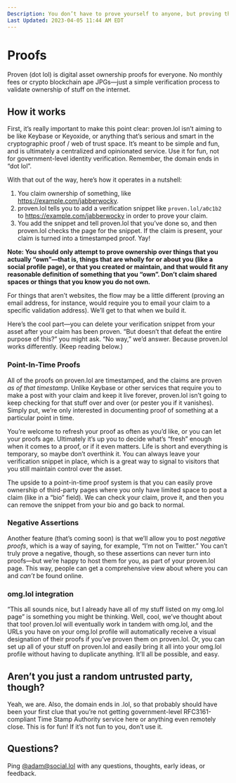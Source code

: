 ```yaml
---
Description: You don’t have to prove yourself to anyone, but proving that your stuff is yours is pretty sweet  
Last Updated: 2023-04-05 11:44 AM EDT
---
```


# Proofs

Proven (dot lol) is digital asset ownership proofs for everyone. No monthly fees or crypto blockchain ape JPGs—just a simple verification process to validate ownership of stuff on the internet.

## How it works

First, it’s really important to make this point clear: proven.lol isn’t aiming to be like Keybase or Keyoxide, or anything that’s serious and smart in the cryptographic proof / web of trust space. It’s meant to be simple and fun, and is ultimately a centralized and opinionated service. Use it for fun, not for government-level identity verification. Remember, the domain ends in “dot lol”.

With that out of the way, here’s how it operates in a nutshell:

1. You claim ownership of something, like https://example.com/jabberwocky.
2. proven.lol tells you to add a verification snippet like `proven.lol/a0c1b2` to https://example.com/jabberwocky in order to prove your claim.
3. You add the snippet and tell proven.lol that you’ve done so, and then proven.lol checks the page for the snippet. If the claim is present, your claim is turned into a timestamped proof. Yay!

**Note: You should only attempt to prove ownership over things that you actually “own”—that is, things that are wholly for or about you (like a social profile page), or that you created or maintain, and that would fit any reasonable definition of something that you “own”. Don’t claim shared spaces or things that you know you do not own.**

For things that aren’t websites, the flow may be a little different (proving an email address, for instance, would require you to email your claim to a specific validation address). We’ll get to that when we build it.

Here’s the cool part—you can delete your verification snippet from your asset after your claim has been proven. “But doesn’t that defeat the entire purpose of this?” you might ask. “No way,” we’d answer. Because proven.lol works differently. (Keep reading below.)

### Point-In-Time Proofs

All of the proofs on proven.lol are timestamped, and the claims are proven _as of that timestamp_. Unlike Keybase or other services that require you to make a post with your claim and keep it live forever, proven.lol isn’t going to keep checking for that stuff over and over (or pester you if it vanishes). Simply put, we’re only interested in documenting proof of something at a particular point in time.

You’re welcome to refresh your proof as often as you’d like, or you can let your proofs age. Ultimately it’s up you to decide what’s “fresh” enough when it comes to a proof, or if it even matters. Life is short and everything is temporary, so maybe don’t overthink it. You can always leave your verification snippet in place, which is a great way to signal to visitors that you still maintain control over the asset.

The upside to a point-in-time proof system is that you can easily prove ownership of third-party pages where you only have limited space to post a claim (like in a “bio” field). We can check your claim, prove it, and then you can remove the snippet from your bio and go back to normal.

### Negative Assertions

Another feature (that’s coming soon) is that we’ll allow you to post _negative proofs_, which is a way of saying, for example, “I’m not on Twitter.” You can’t truly prove a negative, though, so these assertions can never turn into proofs—but we’re happy to host them for you, as part of your proven.lol page. This way, people can get a comprehensive view about where you can and _can’t_ be found online.

### omg.lol integration

“This all sounds nice, but I already have all of my stuff listed on my omg.lol page” is something you might be thinking. Well, cool, we’ve thought about that too! proven.lol will eventually work in tandem with omg.lol, and the URLs you have on your omg.lol profile will automatically receive a visual designation of their proofs if you’ve proven them on proven.lol. Or, you can set up all of your stuff on proven.lol and easily bring it all into your omg.lol profile without having to duplicate anything. It’ll all be possible, and easy.

## Aren’t you just a random untrusted party, though?

Yeah, we are. Also, the domain ends in .lol, so that probably should have been your first clue that you’re not getting government-level RFC3161-compliant Time Stamp Authority service here or anything even remotely close. This is for fun! If it’s not fun to you, don’t use it.

## Questions?

Ping [@adam@social.lol](https://social.lol/@adam) with any questions, thoughts, early ideas, or feedback.
